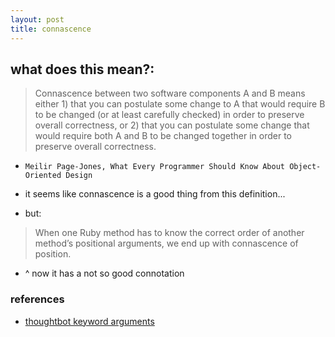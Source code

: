 ```yaml
---
layout: post
title: connascence
---
```


## what does this mean?:
> Connascence between two software components A and B means either 1) that you can postulate some change to A that would require B to be changed (or at least carefully checked) in order to preserve overall correctness, or 2) that you can postulate some change that would require both A and B to be changed together in order to preserve overall correctness.
  - `Meilir Page-Jones, What Every Programmer Should Know About Object-Oriented Design`

- it seems like connascence is a good thing from this definition...
- but:

> When one Ruby method has to know the correct order of another method’s positional arguments, we end up with connascence of position.

- ^ now it has a not so good connotation


### references
- [thoughtbot keyword arguments](https://robots.thoughtbot.com/ruby-2-keyword-arguments)

